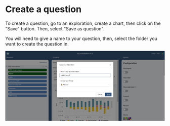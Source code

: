 # Create a question

To create a question, go to an exploration, create a chart, then click on the "Save" button. Then, select "Save as question".

You will need to give a name to your question, then, select the folder you want to create the question in.

![](<../../.gitbook/assets/image (219).png>)
